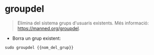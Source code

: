 # groupdel

> Elimina del sistema grups d'usuaris existents.
> Més informació: <https://manned.org/groupdel>.

- Borra un grup existent:

`sudo groupdel {{nom_del_grup}}`

